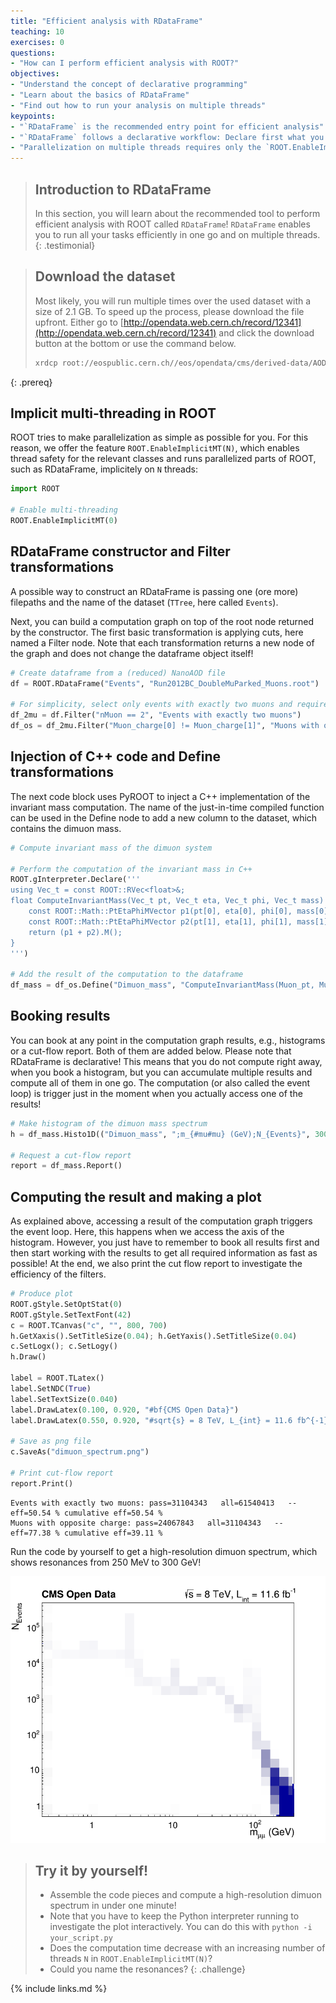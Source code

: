 ```yaml
---
title: "Efficient analysis with RDataFrame"
teaching: 10
exercises: 0
questions:
- "How can I perform efficient analysis with ROOT?"
objectives:
- "Understand the concept of declarative programming"
- "Learn about the basics of RDataFrame"
- "Find out how to run your analysis on multiple threads"
keypoints:
- "`RDataFrame` is the recommended entry point for efficient analysis"
- "`RDataFrame` follows a declarative workflow: Declare first what you want to do and let ROOT run all of your tasks as efficiently as possible in one go, in parallel!"
- "Parallelization on multiple threads requires only the `ROOT.EnableImplicitMT()` statement"
---
```


> ## Introduction to RDataFrame
> In this section, you will learn about the recommended tool to perform efficient analysis with ROOT called `RDataFrame`! `RDataFrame` enables you to run all your tasks efficiently in one go and on multiple threads.
{: .testimonial}

> ## Download the dataset
> Most likely, you will run multiple times over the used dataset with a size of 2.1 GB. To speed up the process, please download the file upfront. Either go to [http://opendata.web.cern.ch/record/12341](http://opendata.web.cern.ch/record/12341) and click the download button at the bottom or use the command below.
>
> ```bash
> xrdcp root://eospublic.cern.ch//eos/opendata/cms/derived-data/AOD2NanoAODOutreachTool/Run2012BC_DoubleMuParked_Muons.root .
> ```
{: .prereq}

## Implicit multi-threading in ROOT

ROOT tries to make parallelization as simple as possible for you. For this reason, we offer the feature `ROOT.EnableImplicitMT(N)`, which enables thread safety for the relevant classes and runs parallelized parts of ROOT, such as RDataFrame, implicitely on `N` threads:

```python
import ROOT

# Enable multi-threading
ROOT.EnableImplicitMT(0)
```

## RDataFrame constructor and Filter transformations

A possible way to construct an RDataFrame is passing one (ore more) filepaths and the name of the dataset (`TTree`, here called `Events`).

Next, you can build a computation graph on top of the root node returned by the constructor. The first basic transformation is applying cuts, here named a Filter node. Note that each transformation returns a new node of the graph and does not change the dataframe object itself!

```python
# Create dataframe from a (reduced) NanoAOD file
df = ROOT.RDataFrame("Events", "Run2012BC_DoubleMuParked_Muons.root")

# For simplicity, select only events with exactly two muons and require opposite charge
df_2mu = df.Filter("nMuon == 2", "Events with exactly two muons")
df_os = df_2mu.Filter("Muon_charge[0] != Muon_charge[1]", "Muons with opposite charge")
```

## Injection of C++ code and Define transformations

The next code block uses PyROOT to inject a C++ implementation of the invariant mass computation. The name of the just-in-time compiled function can be used in the Define node to add a new column to the dataset, which contains the dimuon mass.

```python
# Compute invariant mass of the dimuon system

# Perform the computation of the invariant mass in C++
ROOT.gInterpreter.Declare('''
using Vec_t = const ROOT::RVec<float>&;
float ComputeInvariantMass(Vec_t pt, Vec_t eta, Vec_t phi, Vec_t mass) {
    const ROOT::Math::PtEtaPhiMVector p1(pt[0], eta[0], phi[0], mass[0]);
    const ROOT::Math::PtEtaPhiMVector p2(pt[1], eta[1], phi[1], mass[1]);
    return (p1 + p2).M();
}
''')

# Add the result of the computation to the dataframe
df_mass = df_os.Define("Dimuon_mass", "ComputeInvariantMass(Muon_pt, Muon_eta, Muon_phi, Muon_mass)")
```

## Booking results

You can book at any point in the computation graph results, e.g., histograms or a cut-flow report. Both of them are added below. Please note that RDataFrame is declarative! This means that you do not compute right away, when you book a histogram, but you can accumulate multiple results and compute all of them in one go. The computation (or also called the event loop) is trigger just in the moment when you actually access one of the results!

```python
# Make histogram of the dimuon mass spectrum
h = df_mass.Histo1D(("Dimuon_mass", ";m_{#mu#mu} (GeV);N_{Events}", 30000, 0.25, 300), "Dimuon_mass")

# Request a cut-flow report
report = df_mass.Report()
```

## Computing the result and making a plot

As explained above, accessing a result of the computation graph triggers the event loop. Here, this happens when we access the axis of the histogram. However, you just have to remember to book all results first and then start working with the results to get all required information as fast as possible! At the end, we also print the cut flow report to investigate the efficiency of the filters.

```python
# Produce plot
ROOT.gStyle.SetOptStat(0)
ROOT.gStyle.SetTextFont(42)
c = ROOT.TCanvas("c", "", 800, 700)
h.GetXaxis().SetTitleSize(0.04); h.GetYaxis().SetTitleSize(0.04)
c.SetLogx(); c.SetLogy()
h.Draw()

label = ROOT.TLatex()
label.SetNDC(True)
label.SetTextSize(0.040)
label.DrawLatex(0.100, 0.920, "#bf{CMS Open Data}")
label.DrawLatex(0.550, 0.920, "#sqrt{s} = 8 TeV, L_{int} = 11.6 fb^{-1}")

# Save as png file
c.SaveAs("dimuon_spectrum.png")

# Print cut-flow report
report.Print()
```

```
Events with exactly two muons: pass=31104343   all=61540413   -- eff=50.54 % cumulative eff=50.54 %
Muons with opposite charge: pass=24067843   all=31104343   -- eff=77.38 % cumulative eff=39.11 %
```

Run the code by yourself to get a high-resolution dimuon spectrum, which shows resonances from 250 MeV to 300 GeV!

![](../fig/dimuon_spectrum.png)

> ## Try it by yourself!
> - Assemble the code pieces and compute a high-resolution dimuon spectrum in under one minute!
> - Note that you have to keep the Python interpreter running to investigate the plot interactively. You can do this with `python -i your_script.py`
> - Does the computation time decrease with an increasing number of threads `N` in `ROOT.EnableImplicitMT(N)`?
> - Could you name the resonances?
{: .challenge}


{% include links.md %}


